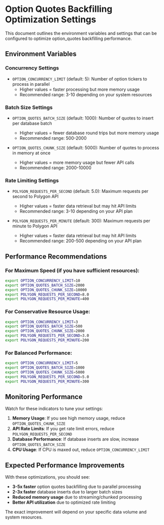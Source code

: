 # Option Quotes Backfilling Optimization Settings

This document outlines the environment variables and settings that can be configured to optimize option_quotes backfilling performance.

## Environment Variables

### Concurrency Settings
- `OPTION_CONCURRENCY_LIMIT` (default: 5): Number of option tickers to process in parallel
  - Higher values = faster processing but more memory usage
  - Recommended range: 3-10 depending on your system resources

### Batch Size Settings
- `OPTION_QUOTES_BATCH_SIZE` (default: 1000): Number of quotes to insert per database batch
  - Higher values = fewer database round trips but more memory usage
  - Recommended range: 500-2000

- `OPTION_QUOTES_CHUNK_SIZE` (default: 5000): Number of quotes to process in memory at once
  - Higher values = more memory usage but fewer API calls
  - Recommended range: 2000-10000

### Rate Limiting Settings
- `POLYGON_REQUESTS_PER_SECOND` (default: 5.0): Maximum requests per second to Polygon API
  - Higher values = faster data retrieval but may hit API limits
  - Recommended range: 3-10 depending on your API plan

- `POLYGON_REQUESTS_PER_MINUTE` (default: 300): Maximum requests per minute to Polygon API
  - Higher values = faster data retrieval but may hit API limits
  - Recommended range: 200-500 depending on your API plan

## Performance Recommendations

### For Maximum Speed (if you have sufficient resources):
```bash
export OPTION_CONCURRENCY_LIMIT=10
export OPTION_QUOTES_BATCH_SIZE=2000
export OPTION_QUOTES_CHUNK_SIZE=10000
export POLYGON_REQUESTS_PER_SECOND=8.0
export POLYGON_REQUESTS_PER_MINUTE=400
```

### For Conservative Resource Usage:
```bash
export OPTION_CONCURRENCY_LIMIT=3
export OPTION_QUOTES_BATCH_SIZE=500
export OPTION_QUOTES_CHUNK_SIZE=2000
export POLYGON_REQUESTS_PER_SECOND=3.0
export POLYGON_REQUESTS_PER_MINUTE=200
```

### For Balanced Performance:
```bash
export OPTION_CONCURRENCY_LIMIT=5
export OPTION_QUOTES_BATCH_SIZE=1000
export OPTION_QUOTES_CHUNK_SIZE=5000
export POLYGON_REQUESTS_PER_SECOND=5.0
export POLYGON_REQUESTS_PER_MINUTE=300
```

## Monitoring Performance

Watch for these indicators to tune your settings:

1. **Memory Usage**: If you see high memory usage, reduce `OPTION_QUOTES_CHUNK_SIZE`
2. **API Rate Limits**: If you get rate limit errors, reduce `POLYGON_REQUESTS_PER_SECOND`
3. **Database Performance**: If database inserts are slow, increase `OPTION_QUOTES_BATCH_SIZE`
4. **CPU Usage**: If CPU is maxed out, reduce `OPTION_CONCURRENCY_LIMIT`

## Expected Performance Improvements

With these optimizations, you should see:
- **3-5x faster** option quotes backfilling due to parallel processing
- **2-3x faster** database inserts due to larger batch sizes
- **Reduced memory usage** due to streaming/chunked processing
- **Better API utilization** due to optimized rate limiting

The exact improvement will depend on your specific data volume and system resources.
